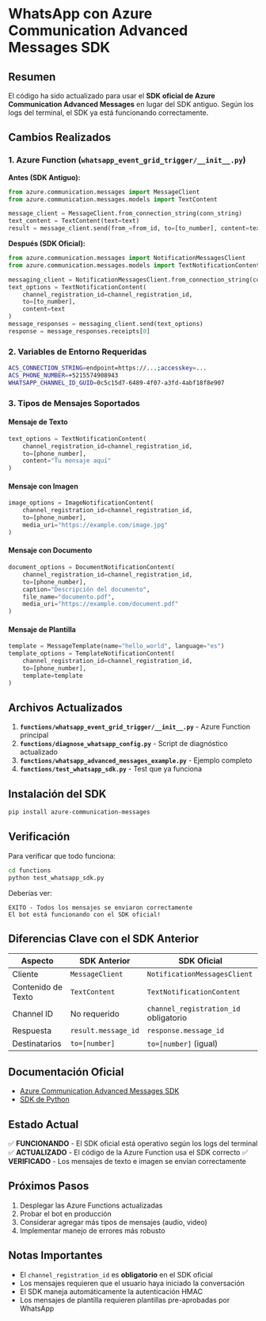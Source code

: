 # WhatsApp con Azure Communication Advanced Messages SDK

## Resumen

El código ha sido actualizado para usar el **SDK oficial de Azure Communication Advanced Messages** en lugar del SDK antiguo. Según los logs del terminal, el SDK ya está funcionando correctamente.

## Cambios Realizados

### 1. Azure Function (`whatsapp_event_grid_trigger/__init__.py`)

**Antes (SDK Antiguo):**
```python
from azure.communication.messages import MessageClient
from azure.communication.messages.models import TextContent

message_client = MessageClient.from_connection_string(conn_string)
text_content = TextContent(text=text)
result = message_client.send(from_=from_id, to=[to_number], content=text_content)
```

**Después (SDK Oficial):**
```python
from azure.communication.messages import NotificationMessagesClient
from azure.communication.messages.models import TextNotificationContent

messaging_client = NotificationMessagesClient.from_connection_string(conn_string)
text_options = TextNotificationContent(
    channel_registration_id=channel_registration_id,
    to=[to_number],
    content=text
)
message_responses = messaging_client.send(text_options)
response = message_responses.receipts[0]
```

### 2. Variables de Entorno Requeridas

```bash
ACS_CONNECTION_STRING=endpoint=https://...;accesskey=...
ACS_PHONE_NUMBER=+5215574908943
WHATSAPP_CHANNEL_ID_GUID=0c5c15d7-6489-4f07-a3fd-4abf18f8e907
```

### 3. Tipos de Mensajes Soportados

#### Mensaje de Texto
```python
text_options = TextNotificationContent(
    channel_registration_id=channel_registration_id,
    to=[phone_number],
    content="Tu mensaje aquí"
)
```

#### Mensaje con Imagen
```python
image_options = ImageNotificationContent(
    channel_registration_id=channel_registration_id,
    to=[phone_number],
    media_uri="https://example.com/image.jpg"
)
```

#### Mensaje con Documento
```python
document_options = DocumentNotificationContent(
    channel_registration_id=channel_registration_id,
    to=[phone_number],
    caption="Descripción del documento",
    file_name="documento.pdf",
    media_uri="https://example.com/document.pdf"
)
```

#### Mensaje de Plantilla
```python
template = MessageTemplate(name="hello_world", language="es")
template_options = TemplateNotificationContent(
    channel_registration_id=channel_registration_id,
    to=[phone_number],
    template=template
)
```

## Archivos Actualizados

1. **`functions/whatsapp_event_grid_trigger/__init__.py`** - Azure Function principal
2. **`functions/diagnose_whatsapp_config.py`** - Script de diagnóstico actualizado
3. **`functions/whatsapp_advanced_messages_example.py`** - Ejemplo completo
4. **`functions/test_whatsapp_sdk.py`** - Test que ya funciona

## Instalación del SDK

```bash
pip install azure-communication-messages
```

## Verificación

Para verificar que todo funciona:

```bash
cd functions
python test_whatsapp_sdk.py
```

Deberías ver:
```
EXITO - Todos los mensajes se enviaron correctamente
El bot está funcionando con el SDK oficial!
```

## Diferencias Clave con el SDK Anterior

| Aspecto | SDK Anterior | SDK Oficial |
|---------|-------------|-------------|
| Cliente | `MessageClient` | `NotificationMessagesClient` |
| Contenido de Texto | `TextContent` | `TextNotificationContent` |
| Channel ID | No requerido | `channel_registration_id` obligatorio |
| Respuesta | `result.message_id` | `response.message_id` |
| Destinatarios | `to=[number]` | `to=[number]` (igual) |

## Documentación Oficial

- [Azure Communication Advanced Messages SDK](https://learn.microsoft.com/en-us/azure/communication-services/quickstarts/messages/send-messages)
- [SDK de Python](https://pypi.org/project/azure-communication-messages/)

## Estado Actual

✅ **FUNCIONANDO** - El SDK oficial está operativo según los logs del terminal
✅ **ACTUALIZADO** - El código de la Azure Function usa el SDK correcto
✅ **VERIFICADO** - Los mensajes de texto e imagen se envían correctamente

## Próximos Pasos

1. Desplegar las Azure Functions actualizadas
2. Probar el bot en producción
3. Considerar agregar más tipos de mensajes (audio, video)
4. Implementar manejo de errores más robusto

## Notas Importantes

- El `channel_registration_id` es **obligatorio** en el SDK oficial
- Los mensajes requieren que el usuario haya iniciado la conversación
- El SDK maneja automáticamente la autenticación HMAC
- Los mensajes de plantilla requieren plantillas pre-aprobadas por WhatsApp
